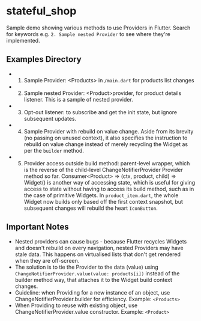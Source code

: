 # stateful_shop

Sample demo showing various methods to use Providers in Flutter.
Search for keywords e.g. `2. Sample nested Provider` to see where they're implemented.
## Examples Directory
- 1. Sample Provider: \<Products> in `/main.dart` for products list changes
- 2. Sample nested Provider: \<Product>provider, for product details listener. This is a sample of nested provider.
- 3. Opt-out listener: to subscribe and get the init state, but ignore subsequent updates.
- 4. Sample Provider with rebuild on value change. Aside from its brevity (no passing on unused context), it also specifies the instruction to rebuild on value change instead of merely recycling the Widget as per the `builder` method.
- 5. Provider access outside build method: parent-level wrapper, which is the reverse of the child-level ChangeNotifierProvider Provider method so far. Consumer\<Product> => (ctx, product, child) => Widget() is another way of accessing state, which is useful for giving access to state without having to access its build method, such as in the case of primitive Widgets. In `product_item.dart`, the whole Widget now builds only based off the first context snapshot, but subsequent changes will rebuild the heart `IconButton`.

## Important Notes
- Nested providers can cause bugs - because Flutter recycles Widgets and doesn't rebuild on every navigation, nested Providers may have stale data. This happens on virtualised lists that don't get rendered when they are off-screen.
- The solution is to tie the Provider to the data (value) using `ChangeNotifierProvider.value(value: products[i])` instead of the builder method way, that attaches it to the Widget build context changes.
- Guideline: when Providing for a new instance of an object, use ChangeNotifierProvider.builder for efficiency. Example: `<Products>`
- When Providing to reuse with existing object, use ChangeNotifierProvider.value constructor. Example: `<Product>`